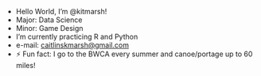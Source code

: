 - Hello World, I’m @kitmarsh!
- Major: Data Science
- Minor: Game Design
- I’m currently practicing R and Python
- e-mail: caitlinskmarsh@gmail.com
- ⚡ Fun fact: I go to the BWCA every summer and canoe/portage up to 60 miles!

<!---
kitmarsh/kitmarsh is a ✨ special ✨ repository because its `README.md` (this file) appears on your GitHub profile.
You can click the Preview link to take a look at your changes.
--->
